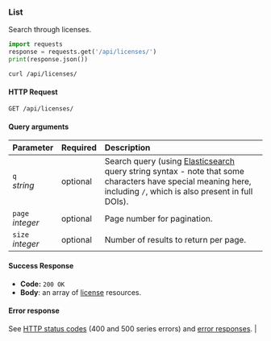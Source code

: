 ### List

Search through licenses.

```python
import requests
response = requests.get('/api/licenses/')
print(response.json())
```

```shell
curl /api/licenses/
```

#### HTTP Request

`GET /api/licenses/`

#### Query arguments

| Parameter            | Required | Description                                             |
| :------------------- | :------- | :------------------------------------------------------ |
| `q`</br>_string_     | optional | Search query (using [Elasticsearch](https://www.elastic.co/guide/en/elasticsearch/reference/current/query-dsl-query-string-query.html) query string syntax - note that some characters have special meaning here, including ``/``, which is also present in full DOIs). |
| `page`</br>_integer_ | optional | Page number for pagination.                             |
| `size`</br>_integer_ | optional | Number of results to return per page.                   |

#### Success Response

* **Code:** `200 OK`
* **Body**: an array of [license](#license) resources.

#### Error response

See [HTTP status codes](#http-status-codes) (400 and 500 series errors) and
[error responses](#errors). |
